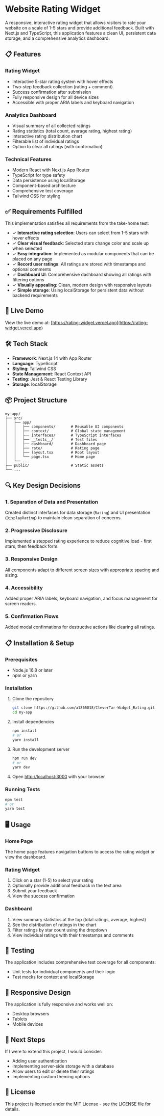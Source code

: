 # Website Rating Widget

A responsive, interactive rating widget that allows visitors to rate your website on a scale of 1-5 stars and provide additional feedback. Built with Next.js and TypeScript, this application features a clean UI, persistent data storage, and a comprehensive analytics dashboard.

## 📋 Features

### Rating Widget
- Interactive 5-star rating system with hover effects
- Two-step feedback collection (rating + comment)
- Success confirmation after submission
- Fully responsive design for all device sizes
- Accessible with proper ARIA labels and keyboard navigation

### Analytics Dashboard
- Visual summary of all collected ratings
- Rating statistics (total count, average rating, highest rating)
- Interactive rating distribution chart
- Filterable list of individual ratings
- Option to clear all ratings (with confirmation)

### Technical Features
- Modern React with Next.js App Router
- TypeScript for type safety
- Data persistence using localStorage
- Component-based architecture
- Comprehensive test coverage
- Tailwind CSS for styling

## ✅ Requirements Fulfilled

This implementation satisfies all requirements from the take-home test:

- ✓ **Interactive rating selection**: Users can select from 1-5 stars with hover effects
- ✓ **Clear visual feedback**: Selected stars change color and scale up when selected
- ✓ **Easy integration**: Implemented as modular components that can be placed on any page
- ✓ **Record user ratings**: All ratings are stored with timestamps and optional comments
- ✓ **Dashboard UI**: Comprehensive dashboard showing all ratings with filtering options
- ✓ **Visually appealing**: Clean, modern design with responsive layouts
- ✓ **Simple storage**: Using localStorage for persistent data without backend requirements

## 🚀 Live Demo

View the live demo at: [https://rating-widget.vercel.app](https://rating-widget.vercel.app)

## 🛠️ Tech Stack

- **Framework**: Next.js 14 with App Router
- **Language**: TypeScript
- **Styling**: Tailwind CSS
- **State Management**: React Context API
- **Testing**: Jest & React Testing Library
- **Storage**: localStorage

## 📦 Project Structure

```
my-app/
├── src/
│   ├── app/
│   │   ├── components/       # Reusable UI components
│   │   ├── context/          # Global state management
│   │   ├── interfaces/       # TypeScript interfaces
│   │   ├── __tests__/        # Test files
│   │   ├── dashboard/        # Dashboard page
│   │   ├── rate/             # Rating page
│   │   ├── layout.tsx        # Root layout
│   │   └── page.tsx          # Home page
│   └── ...
├── public/                   # Static assets
└── ...
```

## 🔍 Key Design Decisions

### 1. Separation of Data and Presentation
Created distinct interfaces for data storage (`Rating`) and UI presentation (`DisplayRating`) to maintain clean separation of concerns.

### 2. Progressive Disclosure
Implemented a stepped rating experience to reduce cognitive load - first stars, then feedback form.

### 3. Responsive Design
All components adapt to different screen sizes with appropriate spacing and sizing.

### 4. Accessibility
Added proper ARIA labels, keyboard navigation, and focus management for screen readers.

### 5. Confirmation Flows
Added modal confirmations for destructive actions like clearing all ratings.

## 📋 Installation & Setup

### Prerequisites
- Node.js 16.8 or later
- npm or yarn

### Installation

1. Clone the repository
   ```bash
   git clone https://github.com/a1865818/CleverTar-Widget_Rating.git
   cd my-app
   ```

2. Install dependencies
   ```bash
   npm install
   # or
   yarn install
   ```

3. Run the development server
   ```bash
   npm run dev
   # or
   yarn dev
   ```

4. Open [http://localhost:3000](http://localhost:3000) with your browser

### Running Tests

```bash
npm test
# or
yarn test
```

## 🖥️ Usage

### Home Page
The home page features navigation buttons to access the rating widget or view the dashboard.

### Rating Widget
1. Click on a star (1-5) to select your rating
2. Optionally provide additional feedback in the text area
3. Submit your feedback
4. View the success confirmation

### Dashboard
1. View summary statistics at the top (total ratings, average, highest)
2. See the distribution of ratings in the chart
3. Filter ratings by star count using the dropdown
4. View individual ratings with their timestamps and comments

## 🧪 Testing

The application includes comprehensive test coverage for all components:
- Unit tests for individual components and their logic
- Test mocks for context and localStorage

## 📱 Responsive Design

The application is fully responsive and works well on:
- Desktop browsers
- Tablets
- Mobile devices

## 🚶 Next Steps

If I were to extend this project, I would consider:
- Adding user authentication
- Implementing server-side storage with a database
- Allow users to edit or delete their ratings
- Implementing custom theming options

## 📄 License

This project is licensed under the MIT License - see the LICENSE file for details.
